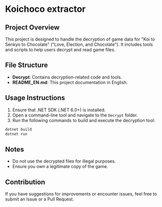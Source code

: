 # Koichoco extractor

## Project Overview

This project is designed to handle the decryption of game data for "Koi to Senkyo to Chocolate" ("Love, Election, and Chocolate"). It includes tools and scripts to help users decrypt and read game files.

## File Structure

- **Decrypt**: Contains decryption-related code and tools.
- **README_EN.md**: This project documentation in English.

## Usage Instructions

1. Ensure that .NET SDK (.NET 6.0+) is installed.
2. Open a command-line tool and navigate to the `Decrypt` folder.
3. Run the following commands to build and execute the decryption tool:

```bash
dotnet build
dotnet run
```

## Notes

- Do not use the decrypted files for illegal purposes.
- Ensure you own a legitimate copy of the game.

## Contribution

If you have suggestions for improvements or encounter issues, feel free to submit an Issue or a Pull Request.
